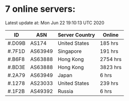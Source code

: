 # 7 online servers:

Latest update at: Mon Jun 22 19:10:13 UTC 2020

| ID | ASN | Server Country | Online |
| -- | --- | -------------- | ------ |
| #.D09B | AS174 | United States | 185 hrs |
| #.7F1D | AS63949 | Singapore | 191 hrs |
| #.B6F8 | AS63888 | Hong Kong | 2754 hrs |
| #.BD3E | AS63888 | Hong Kong | 3823 hrs |
| #.2A79 | AS63949 | Japan | 6 hrs |
| #.1278 | AS23033 | United States | 239 hrs |
| #.1F2B | AS49392 | Russia | 6 hrs |

